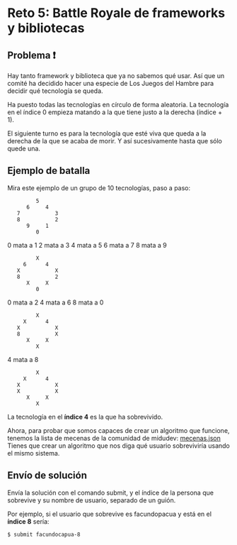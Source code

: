 # Reto 5: Battle Royale de frameworks y bibliotecas

## Problema :exclamation:

Hay tanto framework y biblioteca que ya no sabemos qué usar. Así que un comité ha decidido hacer una especie de Los Juegos del Hambre para decidir qué tecnología se queda.

Ha puesto todas las tecnologías en círculo de forma aleatoria. La tecnología en el índice 0 empieza matando a la que tiene justo a la derecha (índice + 1).

El siguiente turno es para la tecnología que esté viva que queda a la derecha de la que se acaba de morir. Y así sucesivamente hasta que sólo quede una. 

## Ejemplo de batalla 
Mira este ejemplo de un grupo de 10 tecnologías, paso a paso:

```
         5
      6     4
   7           3
   8           2
      9     1
         0
```         

0 mata a 1
2 mata a 3
4 mata a 5
6 mata a 7
8 mata a 9

```
         X
     6      4
   X           X
   8           2
      X     X
         0
```         

0 mata a 2
4 mata a 6
8 mata a 0

```
         X
     X      4
   X           X
   8           X
      X     X
         X
```

4 mata a 8

```
         X
     X      4
   X           X
   X           X
      X     X
         X
```

La tecnología en el **índice 4** es la que ha sobrevivido.

Ahora, para probar que somos capaces de crear un algoritmo que funcione, tenemos la lista de mecenas de la comunidad de midudev: [mecenas.json](https://codember.dev/mecenas.json)
Tienes que crear un algoritmo que nos diga qué usuario sobreviviría usando el mismo sistema. 

## Envío de solución

Envía la solución con el comando submit, y el índice de la persona que sobrevive y su nombre de usuario, separado de un guión.

Por ejemplo, si el usuario que sobrevive es facundopacua y está en el **índice 8** sería:

 ` $ submit facundocapua-8 `
